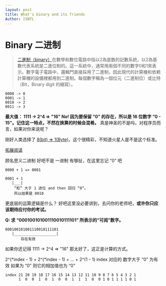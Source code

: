 ```yaml
---
layout: post
title: What's binary and its friends
Author: ISNTL
---
```

# Binary 二进制
> [二進制（binary）](https://zh.wikipedia.org/wiki/%E4%BA%8C%E8%BF%9B%E5%88%B6)在數學和數位電路中指以2為底数的記數系統，以2為基數代表系統是二進位制的。這一系統中，通常用兩個不同的數字0和1來表示。數字電子電路中，邏輯門直接採用了二進制，因此現代的計算機和依赖計算機的設備裡都用到二進制。每個數字稱為一個位元（二進制位）或比特（Bit，Binary digit 的縮寫）。

```
0000 -> 0
0001 -> 1
0010 -> 2
0011 -> 3
```

**最大值： 1111 -> 2^4 => "16" No! 因为要保留 “0” 的存在，所以是 16 位数字 “0 - 15”。记住这一特点，不然在换算的时候会混肴。** 真是神圣的不是吗，对程序员而言，如果对你来说呢？

刚好人类选择了 [8(bit) => 1(Byte)](https://stackoverflow.com/questions/42842662/why-is-1-byte-equal-to-8-bits#:~:text=I%27ts%20been%20a,for%20our%20purposes.)，这个很精彩，不知道火星人是不是这个标准。

[拓展阅读](https://www.cs.cmu.edu/~fgandon/documents/lecture/uk1999/binary/HandOut.pdf)

顾名思义二进制 好吧不是 一进制 有够扯，在这里忘记 “0” 吧<br>
```
0000 + 1 => 0001

0001 + 1
   |___|
    “和” 大于 1 进位 and then 回归 “0“。
    所以结果是 0010
```

更底层的运算逻辑是什么？ 好吧这里没必要讲到，去问你的老师吧，**或许你只应该期待应付你的考试。**

**Q: 求 “000100101001110010111101” 所表示的“可阅”数字。**
```
000100101001110010111101
   |___________________|
       存在有效
```
如果你还记得 1111 -> 2^4 => "16" 那太好了，这正是计算的方式。

2^(\*index - 1) + 2^(\*index - 1) + ... + 2^(1 - 1)
index 对应的 数字大于 “0” 为有效 如果为 “0” 则它的相加值也为 “0”
```
index 21 20 19 18 17 16 15 14 13 12 11 10 9 8 7 6 5 4 3 2 1
      1  0  0  1  0  1  0  0  1  1  1  0  0 1 0 1 1 1 1 0 1
```
